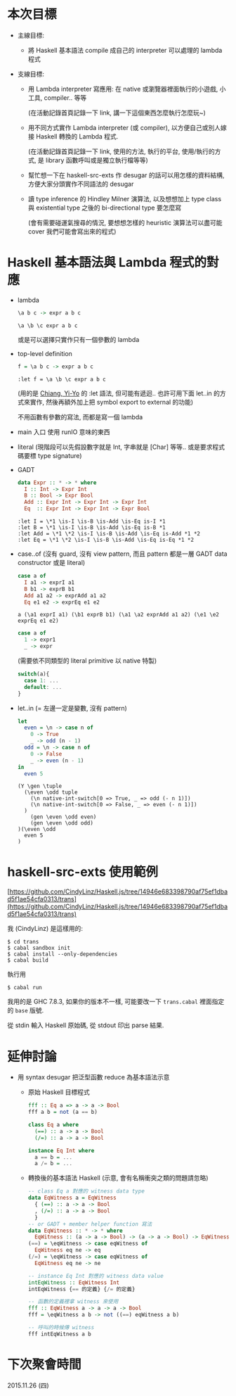# 本次目標

  * 主線目標:

      + 將 Haskell 基本語法 compile 成自己的 interpreter 可以處理的 lambda 程式

  * 支線目標:

      + 用 Lambda interpreter 寫應用: 在 native 或瀏覽器裡面執行的小遊戲, 小工具, compiler.. 等等

        (在活動記錄首頁記錄一下 link, 講一下這個東西怎麼執行怎麼玩~)

      + 用不同方式實作 Lambda interpreter (或 compiler), 以方便自己或別人嫁接 Haskell 轉換的 Lambda 程式.

        (在活動記錄首頁記錄一下 link, 使用的方法, 執行的平台, 使用/執行的方式, 是 library 函數呼叫或是獨立執行檔等等)

      + 幫忙想一下在 haskell-src-exts 作 desugar 的話可以用怎樣的資料結構, 方便大家分頭實作不同語法的 desugar

      + 讀 type inference 的 Hindley Milner 演算法, 以及想想加上 type class 與 existential type 之後的 bi-directional type 要怎麼寫

        (會有需要碰運氣搜尋的情況, 要想想怎樣的 heuristic 演算法可以盡可能 cover 我們可能會寫出來的程式)

# Haskell 基本語法與 Lambda 程式的對應

  * lambda
    ```haskell
    \a b c -> expr a b c
    ```
    ```
    \a \b \c expr a b c
    ```

    或是可以選擇只實作只有一個參數的 lambda

  * top-level definition
    ```haskell
    f = \a b c -> expr a b c
    ```
    ```
    :let f = \a \b \c expr a b c
    ```
    (用的是 [Chiang, Yi-Yo](https://github.com/silverneko/) 的 :let 語法, 但可能有遞迴..
    也許可用下面 let..in 的方式來實作, 然後再額外加上把 symbol export to external 的功能)

    不用函數有參數的寫法, 而都是寫一個 lambda

  * main 入口
    使用 runIO 意味的東西

  * literal
    (現階段可以先假設數字就是 Int, 字串就是 [Char] 等等.. 或是要求程式碼要標 type signature)

  * GADT
    ```haskell
    data Expr :: * -> * where
      I :: Int -> Expr Int
      B :: Bool -> Expr Bool
      Add :: Expr Int -> Expr Int -> Expr Int
      Eq  :: Expr Int -> Expr Int -> Expr Bool
    ```
    ```
    :let I = \*1 \is-I \is-B \is-Add \is-Eq is-I *1
    :let B = \*1 \is-I \is-B \is-Add \is-Eq is-B *1
    :let Add = \*1 \*2 \is-I \is-B \is-Add \is-Eq is-Add *1 *2
    :let Eq = \*1 \*2 \is-I \is-B \is-Add \is-Eq is-Eq *1 *2
    ```

  * case..of (沒有 guard, 沒有 view pattern, 而且 pattern 都是一層 GADT data constructor 或是 literal)
    ```haskell
    case a of
      I a1 -> exprI a1
      B b1 -> exprB b1
      Add a1 a2 -> exprAdd a1 a2
      Eq e1 e2 -> exprEq e1 e2
    ```
    ```
    a (\a1 exprI a1) (\b1 exprB b1) (\a1 \a2 exprAdd a1 a2) (\e1 \e2 exprEq e1 e2)
    ```

    ```haskell
    case a of
      1 -> expr1
      _ -> expr
    ```
    (需要依不同類型的 literal primitive 以 native 特製)
    ```javascript
    switch(a){
      case 1: ...
      default: ...
    }
    ```

  * let..in (= 左邊一定是變數, 沒有 pattern)
    ```haskell
    let
      even = \n -> case n of
        0 -> True
        _ -> odd (n - 1)
      odd = \n -> case n of
        0 -> False
        _ -> even (n - 1)
    in
      even 5
    ```
    ```
    (Y \gen \tuple
      (\even \odd tuple
        (\n native-int-switch[0 => True, _ => odd (- n 1)])
        (\n native-int-switch[0 => False, _ => even (- n 1)])
      )
        (gen \even \odd even)
        (gen \even \odd odd)
    )(\even \odd
      even 5
    )
    ```

# haskell-src-exts 使用範例

[https://github.com/CindyLinz/Haskell.js/tree/14946e683398790af75ef1dbad5f1ae54cfa0313/trans](https://github.com/CindyLinz/Haskell.js/tree/14946e683398790af75ef1dbad5f1ae54cfa0313/trans)

我 (CindyLinz) 是這樣用的:

```shell
$ cd trans
$ cabal sandbox init
$ cabal install --only-dependencies
$ cabal build
```

執行用

```shell
$ cabal run
```

我用的是 GHC 7.8.3, 如果你的版本不一樣, 可能要改一下 `trans.cabal` 裡面指定的 `base` 版號.

從 stdin 輸入 Haskell 原始碼, 從 stdout 印出 parse 結果.

# 延伸討論

  * 用 syntax desugar 把泛型函數 reduce 為基本語法示意

      + 原始 Haskell 目標程式
        ```haskell
        fff :: Eq a => a -> a -> Bool
        fff a b = not (a == b)

        class Eq a where
          (==) :: a -> a -> Bool
          (/=) :: a -> a -> Bool

        instance Eq Int where
          a == b = ...
          a /= b = ...
        ```

      + 轉換後的基本語法 Haskell (示意, 會有名稱衝突之類的問題請忽略)
        ```haskell
        -- class Eq a 對應的 witness data type
        data EqWitness a = EqWitness
          { (==) :: a -> a -> Bool
          , (/=) :: a -> a -> Bool
          }
        -- or GADT + member helper function 寫法
        data EqWitness :: * -> * where
          EqWitness :: (a -> a -> Bool) -> (a -> a -> Bool) -> EqWitness a
        (==) = \eqWitness -> case eqWitness of
          EqWitness eq ne -> eq
        (/=) = \eqWitness -> case eqWitness of
          EqWitness eq ne -> ne

        -- instance Eq Int 對應的 witness data value
        intEqWitness :: EqWitness Int
        intEqWitness {== 的定義} {/= 的定義}

        -- 函數的定義裡拿 witness 來使用
        fff :: EqWitness a -> a -> a -> Bool
        fff = \eqWitness a b -> not ((==) eqWitness a b)

        -- 呼叫的時候傳 witness
        fff intEqWitness a b
        ```

# 下次聚會時間

2015.11.26 (四)

